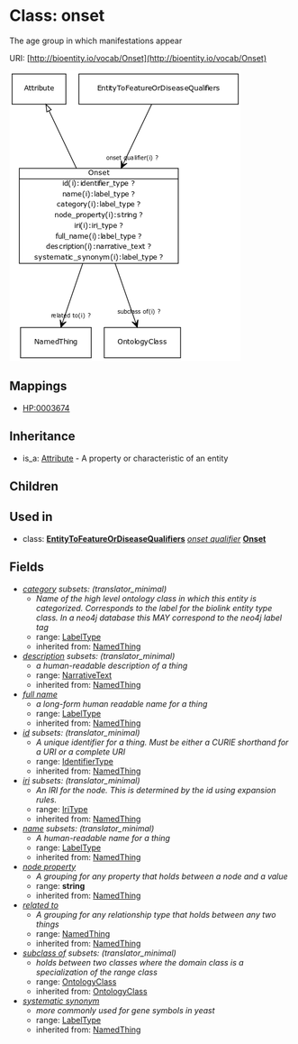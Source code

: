 # Class: onset


The age group in which manifestations appear

URI: [http://bioentity.io/vocab/Onset](http://bioentity.io/vocab/Onset)

![img](images/Onset.png)
## Mappings

 * [HP:0003674](http://purl.obolibrary.org/obo/HP_0003674)
## Inheritance

 *  is_a: [Attribute](Attribute.md) - A property or characteristic of an entity
## Children

## Used in

 *  class: **[EntityToFeatureOrDiseaseQualifiers](EntityToFeatureOrDiseaseQualifiers.md)** *[onset qualifier](onset_qualifier.md)* **[Onset](Onset.md)**
## Fields

 * _[category](category.md) *subsets*: (translator_minimal)_
    * _Name of the high level ontology class in which this entity is categorized. Corresponds to the label for the biolink entity type class. In a neo4j database this MAY correspond to the neo4j label tag_
    * range: [LabelType](LabelType.md)
    * inherited from: [NamedThing](NamedThing.md)
 * _[description](description.md) *subsets*: (translator_minimal)_
    * _a human-readable description of a thing_
    * range: [NarrativeText](NarrativeText.md)
    * inherited from: [NamedThing](NamedThing.md)
 * _[full name](full_name.md)_
    * _a long-form human readable name for a thing_
    * range: [LabelType](LabelType.md)
    * inherited from: [NamedThing](NamedThing.md)
 * _[id](id.md) *subsets*: (translator_minimal)_
    * _A unique identifier for a thing. Must be either a CURIE shorthand for a URI or a complete URI_
    * range: [IdentifierType](IdentifierType.md)
    * inherited from: [NamedThing](NamedThing.md)
 * _[iri](iri.md) *subsets*: (translator_minimal)_
    * _An IRI for the node. This is determined by the id using expansion rules._
    * range: [IriType](IriType.md)
    * inherited from: [NamedThing](NamedThing.md)
 * _[name](name.md) *subsets*: (translator_minimal)_
    * _A human-readable name for a thing_
    * range: [LabelType](LabelType.md)
    * inherited from: [NamedThing](NamedThing.md)
 * _[node property](node_property.md)_
    * _A grouping for any property that holds between a node and a value_
    * range: **string**
    * inherited from: [NamedThing](NamedThing.md)
 * _[related to](related_to.md)_
    * _A grouping for any relationship type that holds between any two things_
    * range: [NamedThing](NamedThing.md)
    * inherited from: [NamedThing](NamedThing.md)
 * _[subclass of](subclass_of.md) *subsets*: (translator_minimal)_
    * _holds between two classes where the domain class is a specialization of the range class_
    * range: [OntologyClass](OntologyClass.md)
    * inherited from: [OntologyClass](OntologyClass.md)
 * _[systematic synonym](systematic_synonym.md)_
    * _more commonly used for gene symbols in yeast_
    * range: [LabelType](LabelType.md)
    * inherited from: [NamedThing](NamedThing.md)

